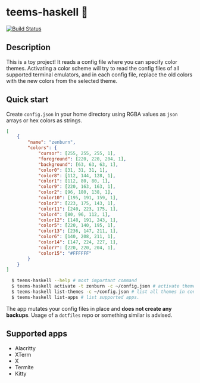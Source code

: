 # teems-haskell :dizzy:

[![Build Status](https://travis-ci.org/cideM/teems-haskell.svg?branch=master)](https://travis-ci.org/cideM/teems-haskell)

## Description

This is a toy project! It reads a config file where you can specify color themes. Activating a color scheme will try to read the config files of all supported terminal emulators, and in each config file, replace the old colors with the new colors from the selected theme.

## Quick start

Create `config.json` in your home directory using RGBA values as `json` arrays
or hex colors as strings.

```json
[
    {
        "name": "zenburn",
        "colors": {
            "cursor": [255, 255, 255, 1],
            "foreground": [220, 220, 204, 1],
            "background": [63, 63, 63, 1],
            "color0": [31, 31, 31, 1],
            "color8": [112, 144, 128, 1],
            "color1": [112, 80, 80, 1],
            "color9": [220, 163, 163, 1],
            "color2": [96, 180, 138, 1],
            "color10": [195, 191, 159, 1],
            "color3": [223, 175, 143, 1],
            "color11": [240, 223, 175, 1],
            "color4": [80, 96, 112, 1],
            "color12": [148, 191, 243, 1],
            "color5": [220, 140, 195, 1],
            "color13": [236, 147, 211, 1],
            "color6": [140, 208, 211, 1],
            "color14": [147, 224, 227, 1],
            "color7": [220, 220, 204, 1],
            "color15": "#FFFFFF"
        }
    }
]
```

```sh
  $ teems-haskell --help # most important command
  $ teems-haskell activate -t zenburn -c ~/config.json # activate theme -t from config file -c
  $ teems-haskell list-themes -c ~/config.json # list all themes in config file
  $ teems-haskell list-apps # list supported apps.
```

The app mutates your config files in place and **does not create any backups**. Usage of a `dotfiles` repo or something similar is advised.

## Supported apps

- Alacritty
- XTerm
- X
- Termite
- Kitty

